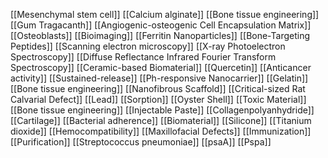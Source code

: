 [[Mesenchymal stem cell]]
[[Calcium alginate]]
[[Bone tissue engineering]]
[[Gum Tragacanth]]
[[Angiogenic-osteogenic Cell Encapsulation Matrix]]
[[Osteoblasts]]
[[Bioimaging]]
[[Ferritin Nanoparticles]]
[[Bone-Targeting Peptides]]
[[Scanning electron microscopy]]
[[X-ray Photoelectron Spectroscopy]]
[[Diffuse Reflectance Infrared Fourier Transform Spectroscopy]]
[[Ceramic-based Biomaterial]]
[[Quercetin]]
[[Anticancer activity]]
[[Sustained-release]]
[[Ph-responsive Nanocarrier]]
[[Gelatin]]
[[Bone tissue engineering]]
[[Nanofibrous Scaffold]]
[[Critical-sized Rat Calvarial Defect]]
[[Lead]]
[[Sorption]]
[[Oyster Shell]]
[[Toxic Material]]
[[Bone tissue engineering]]
[[Injectable Paste]]
[[Collagenpolyanhydride]]
[[Cartilage]]
[[Bacterial adherence]]
[[Biomaterial]]
[[Silicone]]
[[Titanium dioxide]]
[[Hemocompatibility]]
[[Maxillofacial Defects]]
[[Immunization]]
[[Purification]]
[[Streptococcus pneumoniae]]
[[psaA]]
[[Pspa]]
